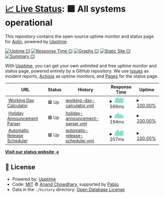# [📈 Live Status](https://tool.oreo.life): <!--live status--> **🟩 All systems operational**

This repository contains the open-source uptime monitor and status page for [Aolin](https://oreo.life), powered by [Upptime](https://github.com/upptime/upptime).

[![Uptime CI](https://github.com/Oreoxmt/status-page/workflows/Uptime%20CI/badge.svg)](https://github.com/Oreoxmt/status-page/actions?query=workflow%3A%22Uptime+CI%22)
[![Response Time CI](https://github.com/Oreoxmt/status-page/workflows/Response%20Time%20CI/badge.svg)](https://github.com/Oreoxmt/status-page/actions?query=workflow%3A%22Response+Time+CI%22)
[![Graphs CI](https://github.com/Oreoxmt/status-page/workflows/Graphs%20CI/badge.svg)](https://github.com/Oreoxmt/status-page/actions?query=workflow%3A%22Graphs+CI%22)
[![Static Site CI](https://github.com/Oreoxmt/status-page/workflows/Static%20Site%20CI/badge.svg)](https://github.com/Oreoxmt/status-page/actions?query=workflow%3A%22Static+Site+CI%22)
[![Summary CI](https://github.com/Oreoxmt/status-page/workflows/Summary%20CI/badge.svg)](https://github.com/Oreoxmt/status-page/actions?query=workflow%3A%22Summary+CI%22)

With [Upptime](https://upptime.js.org), you can get your own unlimited and free uptime monitor and status page, powered entirely by a GitHub repository. We use [Issues](https://github.com/Oreoxmt/status-page/issues) as incident reports, [Actions](https://github.com/Oreoxmt/status-page/actions) as uptime monitors, and [Pages](https://tool.oreo.life) for the status page.

<!--start: status pages-->
<!-- This summary is generated by Upptime (https://github.com/upptime/upptime) -->
<!-- Do not edit this manually, your changes will be overwritten -->
<!-- prettier-ignore -->
| URL | Status | History | Response Time | Uptime |
| --- | ------ | ------- | ------------- | ------ |
| <img alt="" src="https://icons.duckduckgo.com/ip3/tool.oreo.life.ico" height="13"> [Working Day Calculator](https://tool.oreo.life/workcalc/) | 🟩 Up | [working-day-calculator.yml](https://github.com/Oreoxmt/status-page/commits/HEAD/history/working-day-calculator.yml) | <details><summary><img alt="Response time graph" src="./graphs/working-day-calculator/response-time-week.png" height="20"> 566ms</summary><br><a href="https://Oreoxmt.github.io/status-page/history/working-day-calculator"><img alt="Response time 598" src="https://img.shields.io/endpoint?url=https%3A%2F%2Fraw.githubusercontent.com%2FOreoxmt%2Fstatus-page%2FHEAD%2Fapi%2Fworking-day-calculator%2Fresponse-time.json"></a><br><a href="https://Oreoxmt.github.io/status-page/history/working-day-calculator"><img alt="24-hour response time 638" src="https://img.shields.io/endpoint?url=https%3A%2F%2Fraw.githubusercontent.com%2FOreoxmt%2Fstatus-page%2FHEAD%2Fapi%2Fworking-day-calculator%2Fresponse-time-day.json"></a><br><a href="https://Oreoxmt.github.io/status-page/history/working-day-calculator"><img alt="7-day response time 566" src="https://img.shields.io/endpoint?url=https%3A%2F%2Fraw.githubusercontent.com%2FOreoxmt%2Fstatus-page%2FHEAD%2Fapi%2Fworking-day-calculator%2Fresponse-time-week.json"></a><br><a href="https://Oreoxmt.github.io/status-page/history/working-day-calculator"><img alt="30-day response time 621" src="https://img.shields.io/endpoint?url=https%3A%2F%2Fraw.githubusercontent.com%2FOreoxmt%2Fstatus-page%2FHEAD%2Fapi%2Fworking-day-calculator%2Fresponse-time-month.json"></a><br><a href="https://Oreoxmt.github.io/status-page/history/working-day-calculator"><img alt="1-year response time 598" src="https://img.shields.io/endpoint?url=https%3A%2F%2Fraw.githubusercontent.com%2FOreoxmt%2Fstatus-page%2FHEAD%2Fapi%2Fworking-day-calculator%2Fresponse-time-year.json"></a></details> | <details><summary><a href="https://Oreoxmt.github.io/status-page/history/working-day-calculator">100.00%</a></summary><a href="https://Oreoxmt.github.io/status-page/history/working-day-calculator"><img alt="All-time uptime 99.82%" src="https://img.shields.io/endpoint?url=https%3A%2F%2Fraw.githubusercontent.com%2FOreoxmt%2Fstatus-page%2FHEAD%2Fapi%2Fworking-day-calculator%2Fuptime.json"></a><br><a href="https://Oreoxmt.github.io/status-page/history/working-day-calculator"><img alt="24-hour uptime 100.00%" src="https://img.shields.io/endpoint?url=https%3A%2F%2Fraw.githubusercontent.com%2FOreoxmt%2Fstatus-page%2FHEAD%2Fapi%2Fworking-day-calculator%2Fuptime-day.json"></a><br><a href="https://Oreoxmt.github.io/status-page/history/working-day-calculator"><img alt="7-day uptime 100.00%" src="https://img.shields.io/endpoint?url=https%3A%2F%2Fraw.githubusercontent.com%2FOreoxmt%2Fstatus-page%2FHEAD%2Fapi%2Fworking-day-calculator%2Fuptime-week.json"></a><br><a href="https://Oreoxmt.github.io/status-page/history/working-day-calculator"><img alt="30-day uptime 100.00%" src="https://img.shields.io/endpoint?url=https%3A%2F%2Fraw.githubusercontent.com%2FOreoxmt%2Fstatus-page%2FHEAD%2Fapi%2Fworking-day-calculator%2Fuptime-month.json"></a><br><a href="https://Oreoxmt.github.io/status-page/history/working-day-calculator"><img alt="1-year uptime 99.82%" src="https://img.shields.io/endpoint?url=https%3A%2F%2Fraw.githubusercontent.com%2FOreoxmt%2Fstatus-page%2FHEAD%2Fapi%2Fworking-day-calculator%2Fuptime-year.json"></a></details>
| <img alt="" src="https://icons.duckduckgo.com/ip3/tool.oreo.life.ico" height="13"> [Holiday Announcement Parser](https://tool.oreo.life/holiparse/) | 🟩 Up | [holiday-announcement-parser.yml](https://github.com/Oreoxmt/status-page/commits/HEAD/history/holiday-announcement-parser.yml) | <details><summary><img alt="Response time graph" src="./graphs/holiday-announcement-parser/response-time-week.png" height="20"> 194ms</summary><br><a href="https://Oreoxmt.github.io/status-page/history/holiday-announcement-parser"><img alt="Response time 208" src="https://img.shields.io/endpoint?url=https%3A%2F%2Fraw.githubusercontent.com%2FOreoxmt%2Fstatus-page%2FHEAD%2Fapi%2Fholiday-announcement-parser%2Fresponse-time.json"></a><br><a href="https://Oreoxmt.github.io/status-page/history/holiday-announcement-parser"><img alt="24-hour response time 179" src="https://img.shields.io/endpoint?url=https%3A%2F%2Fraw.githubusercontent.com%2FOreoxmt%2Fstatus-page%2FHEAD%2Fapi%2Fholiday-announcement-parser%2Fresponse-time-day.json"></a><br><a href="https://Oreoxmt.github.io/status-page/history/holiday-announcement-parser"><img alt="7-day response time 194" src="https://img.shields.io/endpoint?url=https%3A%2F%2Fraw.githubusercontent.com%2FOreoxmt%2Fstatus-page%2FHEAD%2Fapi%2Fholiday-announcement-parser%2Fresponse-time-week.json"></a><br><a href="https://Oreoxmt.github.io/status-page/history/holiday-announcement-parser"><img alt="30-day response time 209" src="https://img.shields.io/endpoint?url=https%3A%2F%2Fraw.githubusercontent.com%2FOreoxmt%2Fstatus-page%2FHEAD%2Fapi%2Fholiday-announcement-parser%2Fresponse-time-month.json"></a><br><a href="https://Oreoxmt.github.io/status-page/history/holiday-announcement-parser"><img alt="1-year response time 208" src="https://img.shields.io/endpoint?url=https%3A%2F%2Fraw.githubusercontent.com%2FOreoxmt%2Fstatus-page%2FHEAD%2Fapi%2Fholiday-announcement-parser%2Fresponse-time-year.json"></a></details> | <details><summary><a href="https://Oreoxmt.github.io/status-page/history/holiday-announcement-parser">100.00%</a></summary><a href="https://Oreoxmt.github.io/status-page/history/holiday-announcement-parser"><img alt="All-time uptime 99.82%" src="https://img.shields.io/endpoint?url=https%3A%2F%2Fraw.githubusercontent.com%2FOreoxmt%2Fstatus-page%2FHEAD%2Fapi%2Fholiday-announcement-parser%2Fuptime.json"></a><br><a href="https://Oreoxmt.github.io/status-page/history/holiday-announcement-parser"><img alt="24-hour uptime 100.00%" src="https://img.shields.io/endpoint?url=https%3A%2F%2Fraw.githubusercontent.com%2FOreoxmt%2Fstatus-page%2FHEAD%2Fapi%2Fholiday-announcement-parser%2Fuptime-day.json"></a><br><a href="https://Oreoxmt.github.io/status-page/history/holiday-announcement-parser"><img alt="7-day uptime 100.00%" src="https://img.shields.io/endpoint?url=https%3A%2F%2Fraw.githubusercontent.com%2FOreoxmt%2Fstatus-page%2FHEAD%2Fapi%2Fholiday-announcement-parser%2Fuptime-week.json"></a><br><a href="https://Oreoxmt.github.io/status-page/history/holiday-announcement-parser"><img alt="30-day uptime 100.00%" src="https://img.shields.io/endpoint?url=https%3A%2F%2Fraw.githubusercontent.com%2FOreoxmt%2Fstatus-page%2FHEAD%2Fapi%2Fholiday-announcement-parser%2Fuptime-month.json"></a><br><a href="https://Oreoxmt.github.io/status-page/history/holiday-announcement-parser"><img alt="1-year uptime 99.82%" src="https://img.shields.io/endpoint?url=https%3A%2F%2Fraw.githubusercontent.com%2FOreoxmt%2Fstatus-page%2FHEAD%2Fapi%2Fholiday-announcement-parser%2Fuptime-year.json"></a></details>
| <img alt="" src="https://icons.duckduckgo.com/ip3/tool.oreo.life.ico" height="13"> [Automatic Release Scheduler](https://tool.oreo.life/autosched/) | 🟩 Up | [automatic-release-scheduler.yml](https://github.com/Oreoxmt/status-page/commits/HEAD/history/automatic-release-scheduler.yml) | <details><summary><img alt="Response time graph" src="./graphs/automatic-release-scheduler/response-time-week.png" height="20"> 207ms</summary><br><a href="https://Oreoxmt.github.io/status-page/history/automatic-release-scheduler"><img alt="Response time 209" src="https://img.shields.io/endpoint?url=https%3A%2F%2Fraw.githubusercontent.com%2FOreoxmt%2Fstatus-page%2FHEAD%2Fapi%2Fautomatic-release-scheduler%2Fresponse-time.json"></a><br><a href="https://Oreoxmt.github.io/status-page/history/automatic-release-scheduler"><img alt="24-hour response time 223" src="https://img.shields.io/endpoint?url=https%3A%2F%2Fraw.githubusercontent.com%2FOreoxmt%2Fstatus-page%2FHEAD%2Fapi%2Fautomatic-release-scheduler%2Fresponse-time-day.json"></a><br><a href="https://Oreoxmt.github.io/status-page/history/automatic-release-scheduler"><img alt="7-day response time 207" src="https://img.shields.io/endpoint?url=https%3A%2F%2Fraw.githubusercontent.com%2FOreoxmt%2Fstatus-page%2FHEAD%2Fapi%2Fautomatic-release-scheduler%2Fresponse-time-week.json"></a><br><a href="https://Oreoxmt.github.io/status-page/history/automatic-release-scheduler"><img alt="30-day response time 212" src="https://img.shields.io/endpoint?url=https%3A%2F%2Fraw.githubusercontent.com%2FOreoxmt%2Fstatus-page%2FHEAD%2Fapi%2Fautomatic-release-scheduler%2Fresponse-time-month.json"></a><br><a href="https://Oreoxmt.github.io/status-page/history/automatic-release-scheduler"><img alt="1-year response time 209" src="https://img.shields.io/endpoint?url=https%3A%2F%2Fraw.githubusercontent.com%2FOreoxmt%2Fstatus-page%2FHEAD%2Fapi%2Fautomatic-release-scheduler%2Fresponse-time-year.json"></a></details> | <details><summary><a href="https://Oreoxmt.github.io/status-page/history/automatic-release-scheduler">100.00%</a></summary><a href="https://Oreoxmt.github.io/status-page/history/automatic-release-scheduler"><img alt="All-time uptime 99.82%" src="https://img.shields.io/endpoint?url=https%3A%2F%2Fraw.githubusercontent.com%2FOreoxmt%2Fstatus-page%2FHEAD%2Fapi%2Fautomatic-release-scheduler%2Fuptime.json"></a><br><a href="https://Oreoxmt.github.io/status-page/history/automatic-release-scheduler"><img alt="24-hour uptime 100.00%" src="https://img.shields.io/endpoint?url=https%3A%2F%2Fraw.githubusercontent.com%2FOreoxmt%2Fstatus-page%2FHEAD%2Fapi%2Fautomatic-release-scheduler%2Fuptime-day.json"></a><br><a href="https://Oreoxmt.github.io/status-page/history/automatic-release-scheduler"><img alt="7-day uptime 100.00%" src="https://img.shields.io/endpoint?url=https%3A%2F%2Fraw.githubusercontent.com%2FOreoxmt%2Fstatus-page%2FHEAD%2Fapi%2Fautomatic-release-scheduler%2Fuptime-week.json"></a><br><a href="https://Oreoxmt.github.io/status-page/history/automatic-release-scheduler"><img alt="30-day uptime 100.00%" src="https://img.shields.io/endpoint?url=https%3A%2F%2Fraw.githubusercontent.com%2FOreoxmt%2Fstatus-page%2FHEAD%2Fapi%2Fautomatic-release-scheduler%2Fuptime-month.json"></a><br><a href="https://Oreoxmt.github.io/status-page/history/automatic-release-scheduler"><img alt="1-year uptime 99.82%" src="https://img.shields.io/endpoint?url=https%3A%2F%2Fraw.githubusercontent.com%2FOreoxmt%2Fstatus-page%2FHEAD%2Fapi%2Fautomatic-release-scheduler%2Fuptime-year.json"></a></details>

<!--end: status pages-->

[**Visit our status website →**](https://tool.oreo.life)

## 📄 License

- Powered by: [Upptime](https://github.com/upptime/upptime)
- Code: [MIT](./LICENSE) © [Anand Chowdhary](https://anandchowdhary.com), supported by [Pabio](https://pabio.com)
- Data in the `./history` directory: [Open Database License](https://opendatacommons.org/licenses/odbl/1-0/)
